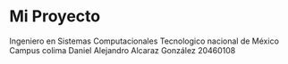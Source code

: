 # Mi Proyecto
Ingeniero en Sistemas Computacionales
Tecnologico nacional de México Campus colima
Daniel Alejandro Alcaraz González 20460108
